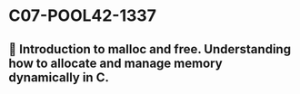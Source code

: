 # C07-POOL42-1337
## 🧠 Introduction to malloc and free. Understanding how to allocate and manage memory dynamically in C.